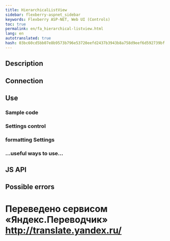 ```yaml
--- 
title: HierarchicalListView 
sidebar: flexberry-aspnet_sidebar 
keywords: Flexberry ASP-NET, Web UI (Controls) 
toc: true 
permalink: en/fa_hierarchical-listview.html 
lang: en 
autotranslated: true 
hash: 03bc60cd5bb07e8b9573b796e53720eefd2437b3943b8a758d9eef6d592739bf 
--- 
```


## Description 

## Connection 

## Use 

### Sample code 

### Settings control 

### formatting Settings 

### ...useful ways to use... 

## JS API 

## Possible errors 



 # Переведено сервисом «Яндекс.Переводчик» http://translate.yandex.ru/